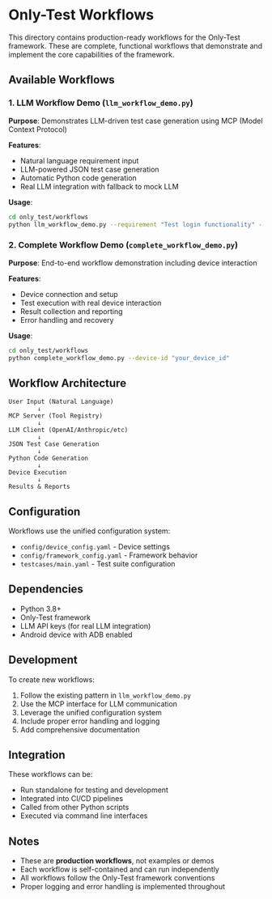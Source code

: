 # Only-Test Workflows

This directory contains production-ready workflows for the Only-Test framework. These are complete, functional workflows that demonstrate and implement the core capabilities of the framework.

## Available Workflows

### 1. LLM Workflow Demo (`llm_workflow_demo.py`)
**Purpose**: Demonstrates LLM-driven test case generation using MCP (Model Context Protocol)

**Features**:
- Natural language requirement input
- LLM-powered JSON test case generation
- Automatic Python code generation
- Real LLM integration with fallback to mock LLM

**Usage**:
```bash
cd only_test/workflows
python llm_workflow_demo.py --requirement "Test login functionality" --app "com.example.app"
```

### 2. Complete Workflow Demo (`complete_workflow_demo.py`)
**Purpose**: End-to-end workflow demonstration including device interaction

**Features**:
- Device connection and setup
- Test execution with real device interaction
- Result collection and reporting
- Error handling and recovery

**Usage**:
```bash
cd only_test/workflows
python complete_workflow_demo.py --device-id "your_device_id"
```

## Workflow Architecture

```
User Input (Natural Language)
        ↓
MCP Server (Tool Registry)
        ↓
LLM Client (OpenAI/Anthropic/etc)
        ↓
JSON Test Case Generation
        ↓
Python Code Generation
        ↓
Device Execution
        ↓
Results & Reports
```

## Configuration

Workflows use the unified configuration system:
- `config/device_config.yaml` - Device settings
- `config/framework_config.yaml` - Framework behavior
- `testcases/main.yaml` - Test suite configuration

## Dependencies

- Python 3.8+
- Only-Test framework
- LLM API keys (for real LLM integration)
- Android device with ADB enabled

## Development

To create new workflows:

1. Follow the existing pattern in `llm_workflow_demo.py`
2. Use the MCP interface for LLM communication
3. Leverage the unified configuration system
4. Include proper error handling and logging
5. Add comprehensive documentation

## Integration

These workflows can be:
- Run standalone for testing and development
- Integrated into CI/CD pipelines
- Called from other Python scripts
- Executed via command line interfaces

## Notes

- These are **production workflows**, not examples or demos
- Each workflow is self-contained and can run independently
- All workflows follow the Only-Test framework conventions
- Proper logging and error handling is implemented throughout
